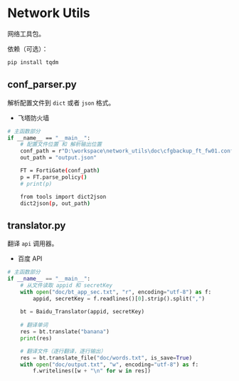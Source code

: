 # Network Utils

网络工具包。

依赖（可选）：

```bash
pip install tqdm
```



## conf_parser.py

解析配置文件到 `dict` 或者 `json` 格式。

- 飞塔防火墙

```bash
# 主函数部分
if __name__ == "__main__":
    # 配置文件位置 和 解析输出位置
    conf_path = r"D:\workspace\network_utils\doc\cfgbackup_ft_fw01.conf"
    out_path = "output.json"

    FT = FortiGate(conf_path)
    p = FT.parse_policy()
    # print(p)

    from tools import dict2json
    dict2json(p, out_path)
```



## translator.py

翻译 `api` 调用器。

- 百度 API

```python
# 主函数部分
if __name__ == "__main__":
    # 从文件读取 appid 和 secretKey
    with open("doc/bt_app_sec.txt", "r", encoding="utf-8") as f:
        appid, secretKey = f.readlines()[0].strip().split(",")
    
    bt = Baidu_Translator(appid, secretKey)
    
    # 翻译单词
    res = bt.translate("banana")
    print(res)

    # 翻译文件（逐行翻译，逐行输出）
    res = bt.translate_file("doc/words.txt", is_save=True)
    with open("doc/output.txt", "w", encoding="utf-8") as f:
        f.writelines([w + "\n" for w in res])
```

